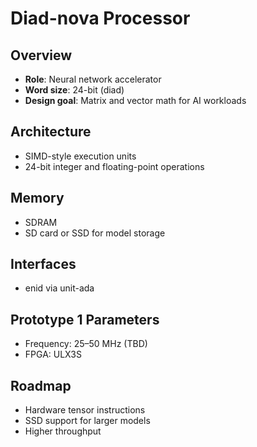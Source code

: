 # Diad-nova Processor

## Overview

- **Role**: Neural network accelerator
- **Word size**: 24-bit (diad)
- **Design goal**: Matrix and vector math for AI workloads

## Architecture

- SIMD-style execution units
- 24-bit integer and floating-point operations

## Memory

- SDRAM
- SD card or SSD for model storage

## Interfaces

- enid via unit-ada

## Prototype 1 Parameters

- Frequency: 25–50 MHz (TBD)
- FPGA: ULX3S

## Roadmap

- Hardware tensor instructions
- SSD support for larger models
- Higher throughput

